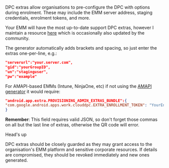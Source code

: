 DPC extras allow organisations to pre-configure the DPC with options during enrolment. These may include the EMM server address, staging credentials, enrolment tokens, and more.

Your EMM will have the most up-to-date support DPC extras, however I maintain a resource [here](/android/android-enterprise-zero-touch-dpc-extras-collection/) which is occasionally also updated by the community.

The generator automatically adds brackets and spacing, so just enter the extras one-per-line, e.g.:

```json
"serverurl":"your.server.com",
"gid":"yourGroupID",
"un":"staginguser",
"pw":"example"
```

For AMAPI-based EMMs (Intune, NinjaOne, etc) if not using the [AMAPI generator](/qr-generator) it would require:

```json
"android.app.extra.PROVISIONING_ADMIN_EXTRAS_BUNDLE":{
"com.google.android.apps.work.clouddpc.EXTRA_ENROLLMENT_TOKEN": "YourEnrolmentToken" 
}
```

**Remember**: This field requires valid JSON, so don't forget those commas on all but the last line of extras, otherwise the QR code will error.

<div class="callout callout-orange">
<div class="callout-heading callout-heading-small">Head's up</div>

DPC extras should be closely guarded as they may grant access to the organisation's EMM platform and sensitive corporate resources. If details are compromised, they should be revoked immediately and new ones generated.

</div>